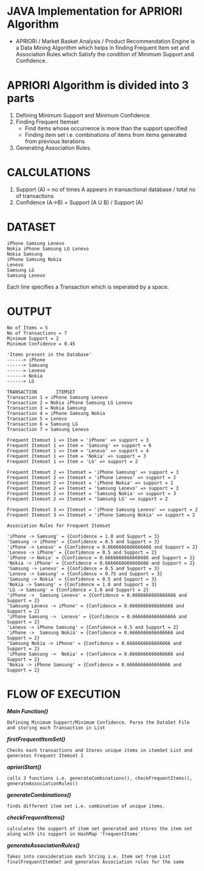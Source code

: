 JAVA Implementation for APRIORI Algorithm
===

* APRIORI / Market Basket Analysis / Product Recommendation Engine is a Data Mining Algorithm which helps in finding Frequent Item set and Association Rules which Satisfy the condition of Minimum Support and Confidence.

APRIORI Algorithm is divided into 3 parts
===
1. Defining Minimum Support and Minimum Confidence.
2. Finding Frequent Itemset
   * Find items whose occurrence is more than the support specified
   * Finding item set i.e. combinations of items from items generated from previous iterations
3. Generating Association Rules.

CALCULATIONS
===
1. Support (A) = no of times A appears in transactional database / total no of transactions
2. Confidence (A->B) = Support (A U B) / Support (A)

DATASET
===
```
iPhone Samsung Lenevo
Nokia iPhone Samsung LG Lenevo
Nokia Samsung
iPhone Samsung Nokia
Lenevo
Samsung LG
Samsung Lenevo
```
Each line specifies a Transaction which is seperated by a space.

OUTPUT
===
```
No of Items = 5
No of Transactions = 7
Minimum Support = 2
Minimum Confidence = 0.45

'Items present in the Database'
------> iPhone
------> Samsung
------> Lenevo
------> Nokia
------> LG

TRANSACTION       ITEMSET
Transaction 1 = iPhone Samsung Lenevo
Transaction 2 = Nokia iPhone Samsung LG Lenevo
Transaction 3 = Nokia Samsung
Transaction 4 = iPhone Samsung Nokia
Transaction 5 = Lenevo
Transaction 6 = Samsung LG
Transaction 7 = Samsung Lenevo
```
```
Frequent Itemset 1 => Item = 'iPhone' => support = 3
Frequent Itemset 1 => Item = 'Samsung' => support = 6
Frequent Itemset 1 => Item = 'Lenevo' => support = 4
Frequent Itemset 1 => Item = 'Nokia' => support = 3
Frequent Itemset 1 => Item = 'LG' => support = 2
```
```
Frequent Itemset 2 => Itemset = 'iPhone Samsung' => support = 3
Frequent Itemset 2 => Itemset = 'iPhone Lenevo' => support = 2
Frequent Itemset 2 => Itemset = 'iPhone Nokia' => support = 2
Frequent Itemset 2 => Itemset = 'Samsung Lenevo' => support = 3
Frequent Itemset 2 => Itemset = 'Samsung Nokia' => support = 3
Frequent Itemset 2 => Itemset = 'Samsung LG' => support = 2
```
```
Frequent Itemset 3 => Itemset = 'iPhone Samsung Lenevo' => support = 2
Frequent Itemset 3 => Itemset = 'iPhone Samsung Nokia' => support = 2
```
```
Association Rules for Frequent Itemset

'iPhone -> Samsung' = {Confidence = 1.0 and Support = 3}
'Samsung -> iPhone' = {Confidence = 0.5 and Support = 3}
'iPhone -> Lenevo' = {Confidence = 0.6666666666666666 and Support = 2}
'Lenevo -> iPhone' = {Confidence = 0.5 and Support = 2}
'iPhone -> Nokia' = {Confidence = 0.6666666666666666 and Support = 2}
'Nokia -> iPhone' = {Confidence = 0.6666666666666666 and Support = 2}
'Samsung -> Lenevo' = {Confidence = 0.5 and Support = 3}
'Lenevo -> Samsung' = {Confidence = 0.75 and Support = 3}
'Samsung -> Nokia' = {Confidence = 0.5 and Support = 3}
'Nokia -> Samsung' = {Confidence = 1.0 and Support = 3}
'LG -> Samsung' = {Confidence = 1.0 and Support = 2}
'iPhone ->  Samsung Lenevo' = {Confidence = 0.6666666666666666 and Support = 2}
'Samsung Lenevo -> iPhone' = {Confidence = 0.6666666666666666 and Support = 2}
'iPhone Samsung ->  Lenevo' = {Confidence = 0.6666666666666666 and Support = 2}
'Lenevo -> iPhone Samsung' = {Confidence = 0.5 and Support = 2}
'iPhone ->  Samsung Nokia' = {Confidence = 0.6666666666666666 and Support = 2}
'Samsung Nokia -> iPhone' = {Confidence = 0.6666666666666666 and Support = 2}
'iPhone Samsung ->  Nokia' = {Confidence = 0.6666666666666666 and Support = 2}
'Nokia -> iPhone Samsung' = {Confidence = 0.6666666666666666 and Support = 2}
```
FLOW OF EXECUTION
===
***Main Function()***
```
Defining Minimum Support/Minimum Confidence. Parse the DataSet File and storing each Transaction in List
```
***firstFrequentItemSet()***
```
Checks each transactions and Stores unique items in itemSet List and generates Frequent Itemset 1
```
***aprioriStart()***
```
calls 3 functions i.e. generateCombinations(), checkFrequentItems(), generateAssociationRules()
```
***generateCombinations()***
```
finds different item set i.e. combination of unique items.
```
***checkFrequentItems()***
```
calculates the support of item set generated and stores the item set along with its support in HashMap 'frequentItems'
```
***generateAssociationRules()***
```
Takes into consideration each String i.e. Item set from List finalFrequentItemSet and generates Association rules for the same
```
